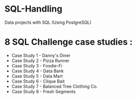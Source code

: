 # SQL-Handling
Data projects with SQL (Using PostgreSQL)

# 8 SQL Challenge case studies :

- Case Study 1 - Danny's Diner
- Case Study 2 - Pizza Runner
- Case Study 3 - Foodie-Fi
- Case Study 4 - Data Bank
- Case Study 5 - Data Mart
- Case Study 6 - Clique Bait
- Case Study 7 - Balanced Tree Clothing Co.
- Case Study 8 - Fresh Segments
